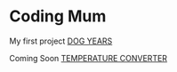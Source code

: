 # Coding Mum

My first project [DOG YEARS](dogYears.md)

Coming Soon [TEMPERATURE CONVERTER](tempConverter.md)





